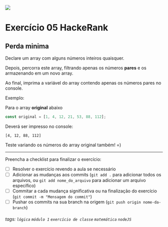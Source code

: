 ![](https://i.imgur.com/xG74tOh.png)

# Exercício 05 HackeRank

## Perda minima

Declare um array com alguns números inteiros quaisquer.

Depois, percorra este array, filtrando apenas os números **pares** e os armazenando em um novo array.

Ao final, imprima a variável do array contendo apenas os números pares no console.

Exemplo:

Para o array **original** abaixo

```javascript
const original = [1, 4, 12, 21, 53, 88, 112];
```

Deverá ser impresso no console:

```
[4, 12, 88, 112]
```

Teste variando os números do array original também! =)

---

Preencha a checklist para finalizar o exercício:

- [ ] Resolver o exercício revendo a aula se necessário
- [ ] Adicionar as mudanças aos commits (`git add .` para adicionar todos os arquivos, ou `git add nome_do_arquivo` para adicionar um arquivo específico)
- [ ] Commitar a cada mudança significativa ou na finalização do exercício (`git commit -m "Mensagem do commit"`)
- [ ] Pushar os commits na sua branch na origem (`git push origin nome-da-branch`)

###### tags: `lógica` `módulo 1` `exercício de classe` `matemática` `nodeJS`
